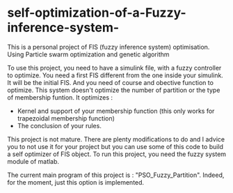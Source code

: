 # self-optimization-of-a-Fuzzy-inference-system-
This is a personal project of FIS (fuzzy inference system) optimisation. Using Particle swarm optimization and genetic algorithm

To use this project, you need to have a simulink file, with a fuzzy controller to optimize. You need a first FIS different from the one inside your simulink. It will be the initial FIS. And you need of course and obective function to optimize. This system doesn't optimize the number of partition or the type of membership funtion. It optimizes :
- Kernel and support of your membership function (this only works for trapezoidal membership function)
- The conclusion of your rules.

This project is not mature. There are plenty modifications to do and I advice you to not use it for your project but you can use some of this code to build a self optimizer of FIS object. To run this project, you need the fuzzy system module of matlab.

The current main program of this project is : "PSO_Fuzzy_Partition". Indeed, for the moment, just this option is implemented.
